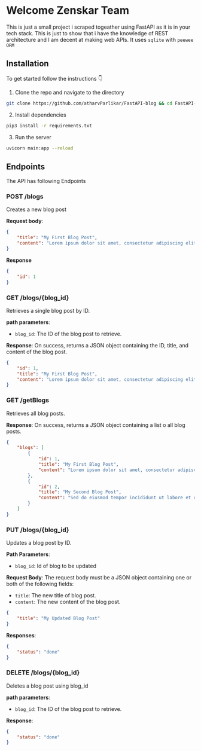 # Welcome Zenskar Team

This is just a small project i scraped togeather using FastAPI as it is in your tech stack.
This is just to show that i have the knowledge of REST architecture and I am decent at making web APIs.
It uses `sqlite` with `peewee ORM`

## Installation
To get started follow the instructions 👇

1. Clone the repo and navigate to the directory
```bash
git clone https://github.com/atharvParlikar/FastAPI-blog && cd FastAPI-blog
```

2. Install dependencies
```bash
pip3 install -r requirements.txt
```

3. Run the server
```bash
uvicorn main:app --reload
```

## Endpoints

The API has following Endpoints

### POST /blogs
Creates a new blog post

**Request body**:
```json
{
    "title": "My First Blog Post",
    "content": "Lorem ipsum dolor sit amet, consectetur adipiscing elit."
}
```

**Response**
```json
{
    "id": 1
}
```

### GET /blogs/{blog_id}

Retrieves a single blog post by ID.

**path parameters**:
- `blog_id`: The ID of the blog post to retrieve.

**Response**:
On success, returns a JSON object containing the ID, title, and content of the blog post.
```json
{
    "id": 1,
    "title": "My First Blog Post",
    "content": "Lorem ipsum dolor sit amet, consectetur adipiscing elit."
}
```

### GET /getBlogs
Retrieves all blog posts.

**Response**:
On success, returns a JSON object containing a list o all blog posts.
```json
{
    "blogs": [
        {
            "id": 1,
            "title": "My First Blog Post",
            "content": "Lorem ipsum dolor sit amet, consectetur adipiscing elit."
        },
        {
            "id": 2,
            "title": "My Second Blog Post",
            "content": "Sed do eiusmod tempor incididunt ut labore et dolore magna aliqua."
        }
    ]
}
```

### PUT /blogs/{blog_id}
Updates a blog post by ID.

**Path Parameters**:
- `blog_id`: Id of blog to be updated

**Request Body**:
The request body must be a JSON object containing one or both of the following fields:
- `title`: The new title of blog post.
- `content`: The new content of the blog post.

```json
{
    "title": "My Updated Blog Post"
}
```

**Responses**:
```json
{
    "status": "done"
}
```

### DELETE   /blogs/{blog_id}
Deletes a blog post using blog_id

**path parameters**:
- `blog_id`: The ID of the blog post to retrieve.

**Response**:
```json
{
    "status": "done"
}
```
